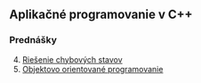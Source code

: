 ## Aplikačné programovanie v C++

### Prednášky

4. [Riešenie chybových stavov](/?slides=4_errors.md)
5. [Objektovo orientované programovanie](/?slides=5_OOP.md)